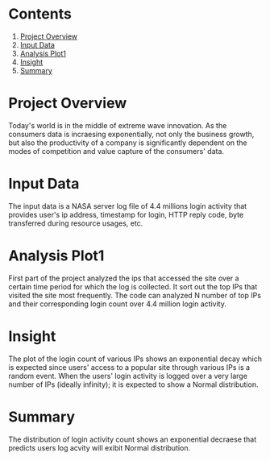 
# Contents
1. [Project Overview](README.md#project-overview)
2. [Input Data](README.md#input-data)
3. [Analysis Plot1](README.md#Analysis-plot1)
4. [Insight](README.md#Insight-and-matrices)
5. [Summary](README.md#Summary)

# Project Overview

Today's world is in the middle of extreme wave innovation. As the consumers data is incraesing exponentially, not only the business growth, but also the productivity of a company is significantly dependent on the modes of competition and value capture of the consumers' data.

# Input Data

The input data is a NASA server log file of 4.4 millions login activity that provides user's ip address, timestamp for login, HTTP reply code, byte transferred during resource usages, etc. 

# Analysis Plot1

First part of the project analyzed the ips that accessed the site over a certain time period for which the log is collected. It sort out the top IPs that visited the site most frequently. The code can analyzed N number of top IPs and their corresponding login count over 4.4 million login activity.  

# Insight

The plot of the login count of various IPs shows an exponential decay which is expected since users' access to a popular site  through various IPs is a random event. When the users' login activity is logged over a very large number of IPs (ideally infinity); it is expected to show a Normal distribution.

# Summary

The distribution of login activity count shows an exponential decraese that predicts users log acvity will exibit Normal distribution.


